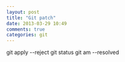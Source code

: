 ```yaml
---
layout: post
title: "Git patch"
date: 2013-03-29 10:49
comments: true
categories: git
---
```



   git apply <patch name> --reject
   git status 
   git am <patch name> --resolved

